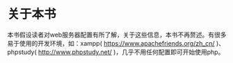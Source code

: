 # 关于本书

本书假设读者对web服务器配置有所了解，关于这些信息，本书不再赘述。有很多易于使用的开发环境，如：xampp( https://www.apachefriends.org/zh_cn/ )、phpstudy( http://www.phpstudy.net/ )，几乎不用任何配置即可开始使用php。

